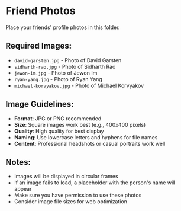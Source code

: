 # Friend Photos

Place your friends' profile photos in this folder.

## Required Images:
- `david-garsten.jpg` - Photo of David Garsten
- `sidharth-rao.jpg` - Photo of Sidharth Rao  
- `jewon-im.jpg` - Photo of Jewon Im
- `ryan-yang.jpg` - Photo of Ryan Yang
- `michael-korvyakov.jpg` - Photo of Michael Korvyakov

## Image Guidelines:
- **Format**: JPG or PNG recommended
- **Size**: Square images work best (e.g., 400x400 pixels)
- **Quality**: High quality for best display
- **Naming**: Use lowercase letters and hyphens for file names
- **Content**: Professional headshots or casual portraits work well

## Notes:
- Images will be displayed in circular frames
- If an image fails to load, a placeholder with the person's name will appear
- Make sure you have permission to use these photos
- Consider image file sizes for web optimization
